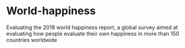 # World-happiness
Evaluating the 2018 world happiness report, a global survey aimed at evaluating how people evaluate their own happiness in more than 150 countries worldwide
